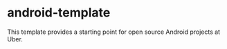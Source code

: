 # android-template
This template provides a starting point for open source Android projects at Uber.
